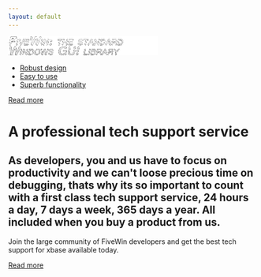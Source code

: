 ```yaml
---
layout: default
---
```


<div id="content">
        <div class="row-1">
          <div class="wrapper">
            <div class="col-1">
              <div class="info-box">
                <div class="wrapper"><img src="images/box-title.gif" alt="FIVEWIN: The standard library for Windows" />
                  <ul>
                    <li><a href="http://wiki.fivetechsoft.com/doku.php?id=fivewin_architecture">Robust design</a></li>
                    <li><a href="http://wiki.fivetechsoft.com/doku.php?id=fivewin_tutorial">Easy to use</a></li>
                    <li><a href="http://forums.fivetechsupport.com/viewtopic.php?f=17&t=24170&start=0">Superb functionality</a></li>
                  </ul>
                  <span><a href="http://wiki.fivetechsoft.com">Read more</a></span> </div>
              </div>
            </div>
            <div class="col-2">
              <div class="title"><h1>A professional tech support service</h1></div>
              <h2>As developers, you and us have to focus on productivity and we can't loose precious time on 
              	  debugging, thats why its so important to count with a first class tech support service, 24 hours a 
              	  day, 7 days a week, 365 days a year. All included when you buy a product from us.</h2>
                <div class="indent-left">
                <p>Join the large community of FiveWin developers and get the best tech support for xbase available 
                	 today.</p>
                <a href="http://forums.fivetechsupport.com" class="link"><span><span>Read more</span></span></a>
                <div class="clear"></div>
              </div>
            </div>
          </div>
        </div>
      </div>
